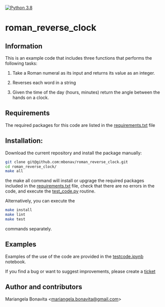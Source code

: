 [![Python 3.8](https://github.com/mbonav/roman_reverse_clock/actions/workflows/main.yml/badge.svg)](https://github.com/mbonav/roman_reverse_clock/actions/workflows/main.yml)

roman_reverse_clock
==========

Information 
-----------

This is an example code that includes three functions that performs the following tasks: 

1.	Take a Roman numeral as its input and returns its value as an integer.
  
2.	Reverses each word in a string
   
3.	Given the time of the day (hours, minutes) return the angle between the hands on a clock. 

Requirements
------------

The required packages for this code are listed in the [requirements.txt](https://github.com/mbonav/roman_reverse_clock/blob/main/requirements.txt) file 

Installation: 
------------

Download the current repository and install the package manually:

```sh
git clone git@github.com:mbonav/roman_reverse_clock.git 
cd roman_reverse_clock/
make all
```

the make all command will install or upgrage the required packages included in the [requirements.txt](https://github.com/mbonav/roman_reverse_clock/blob/main/requirements.txt) file, check that there are no errors in the code, and execute the [test_code.py](https://github.com/mbonav/roman_reverse_clock/blob/main/test_code.py) routine. 

Alternatively, you can execute the 

```sh 
make install 
make lint
make test
```
commands separately. 

Examples
--------

Examples of the use of the code are provided in the [testcode.ipynb](https://github.com/mbonav/roman_reverse_clock/blob/main/testcode.ipynb) notebook.

If you find a bug or want to suggest improvements, please create a [ticket]()


Author and contributors
-----------------------

Mariangela Bonavita <[mariangela.bonavita@gmail.com](mailto:mariangela.bonavita@gmail.com)>
